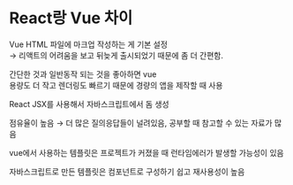 # React랑 Vue 차이

Vue HTML 파일에 마크업 작성하는 게 기본 설정      
→ 리액트의 어려움을 보고 뒤늦게 출시되었기 때문에 좀 더 간편함.

간단한 것과 일반동작 되는 것을 좋아하면 vue            
용량도 더 작고 렌더링도 빠르기 때문에 경량의 앱을 제작할 때 사용

            
React JSX를 사용해서 자바스크립트에서 돔 생성

점유율이 높음 → 더 많은 질의응답들이 널려있음, 공부할 때 참고할 수 있는 자료가 많음

vue에서 사용하는 템플릿은 프로젝트가 커졌을 때 런타임에러가 발생할 가능성이 있음

자바스크립트로 만든 템플릿은 컴포넌트로 구성하기 쉽고 재사용성이 높음